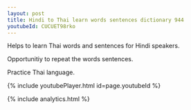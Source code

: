 ```yaml
---
layout: post
title: Hindi to Thai learn words sentences dictionary 944 
youtubeId: CUCUET98rko
---
```

 
 
Helps to learn Thai words and sentences for Hindi speakers.

Opportunitiy to repeat the words sentences. 

Practice Thai language. 
 
{% include youtubePlayer.html id=page.youtubeId %}
 
 
{% include analytics.html %}